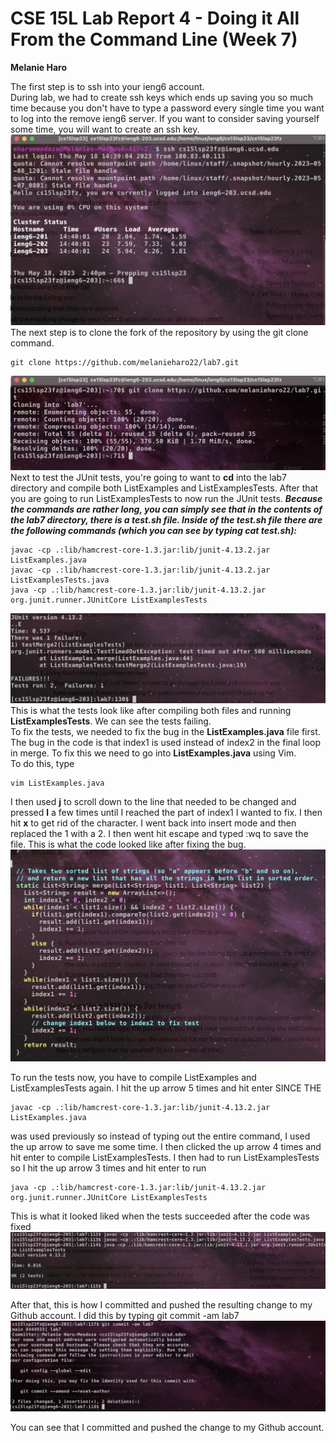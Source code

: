 # CSE 15L Lab Report 4 - Doing it All From the Command Line (Week 7)
**Melanie Haro** <br />


The first step is to ssh into your ieng6 account. <br /> 
During lab, we had to create ssh keys which ends up saving you so much time because you don't have to type a password every 
single time you want to log into the remove ieng6 server. If you want to consider saving yourself some time, you will want to 
create an ssh key. <br />
![Image](step-4.jpg) <br />
The next step is to clone the fork of the repository by using the git clone command. <br />

```
git clone https://github.com/melanieharo22/lab7.git
```
![Image](step-5.jpg) <br />
Next to test the JUnit tests, you're going to want to **cd** into the lab7 directory and compile both ListExamples and ListExamplesTests. After that you are going to run ListExamplesTests to now run the JUnit tests. **_Because the commands are rather long, you can simply see that in the contents of the lab7 directory, there is a test.sh file. Inside of the test.sh file there are the following commands (which you can see by typing cat test.sh):_**<br />
```
javac -cp .:lib/hamcrest-core-1.3.jar:lib/junit-4.13.2.jar ListExamples.java
javac -cp .:lib/hamcrest-core-1.3.jar:lib/junit-4.13.2.jar ListExamplesTests.java
java -cp .:lib/hamcrest-core-1.3.jar:lib/junit-4.13.2.jar org.junit.runner.JUnitCore ListExamplesTests

```
![Image](junit-tests-failing.jpg) <br />
This is what the tests look like after compiling both files and running **ListExamplesTests**. We can see the tests failing. <br />
To fix the tests, we needed to fix the bug in the **ListExamples.java** file first. The bug in the code is that index1 is used instead of index2 in the final loop in merge. To fix this we need to go into **ListExamples.java** using Vim. <br />
To do this, type <br />
```
vim ListExamples.java
```
I then used **j** to scroll down to the line that needed to be changed and pressed **l** a few times until I reached the part of index1 I wanted to fix. I then hit **x** to get rid of the character. I went back into insert mode and then replaced the 1 with a 2. I then went hit escape and typed :wq to save the file. This is what the code looked like after fixing the bug. 
![Image](fixing-bug.jpg) <br />

To run the tests now, you have to compile ListExamples and ListExamplesTests again. I hit the up arrow 5 times and hit enter SINCE THE 
```
javac -cp .:lib/hamcrest-core-1.3.jar:lib/junit-4.13.2.jar ListExamples.java 
```
was used previously so instead of typing out the entire command, I used the up arrow to save me some time. I then clicked the up arrow 4 times and hit enter to compile ListExamplesTests. I then had to run ListExamplesTests so I hit the up arrow 3 times and hit enter to run
```
java -cp .:lib/hamcrest-core-1.3.jar:lib/junit-4.13.2.jar org.junit.runner.JUnitCore ListExamplesTests 
```
This is what it looked liked when the tests succeeded after the code was fixed 
![Image](junit-tests-working.jpg) <br />

After that, this is how I committed and pushed the resulting change to my Github account. I did this by typing git commit -am lab7 
![Image](git-commit-slay.jpg) <br /> 

You can see that I committed and pushed the change to my Github account.
 


 
